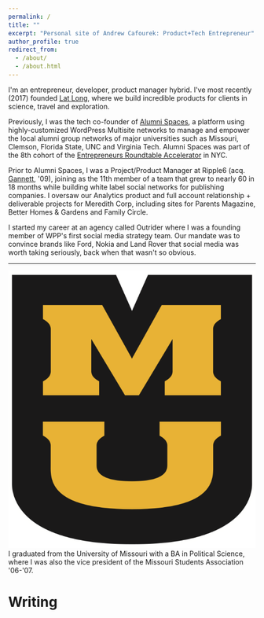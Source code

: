 ```yaml
---
permalink: /
title: ""
excerpt: "Personal site of Andrew Cafourek: Product+Tech Entrepreneur"
author_profile: true
redirect_from: 
  - /about/
  - /about.html
---
```


I'm an entrepreneur, developer, product manager hybrid. I've most recently (2017) founded <a href="https://latlo.ng/" title="Lat Long: digital product development agency for science, travel and exploration">Lat Long</a>, where we build incredible products for clients in science, travel and exploration.

Previously, I was the tech co-founder of <a href="http://alumnispaces.com/" title="Alumni Spaces: platform for managing local alumni groups">Alumni Spaces</a>, a platform using highly-customized WordPress Multisite networks to manage and empower the local alumni group networks of major universities such as Missouri, Clemson, Florida State, UNC and Virginia Tech. Alumni Spaces was part of the 8th cohort of the <a href="https://www.eranyc.com/" title="Early stage fund and technology accelerator located in New York City that runs two, four month programs per year. Initial funding is $100,000.">Entrepreneurs Roundtable Accelerator</a> in NYC.

Prior to Alumni Spaces, I was a Project/Product Manager at Ripple6 (acq. <a href="https://www.gannett.com/" title="Gannett Co., Inc">Gannett</a>, '09), joining as the 11th member of a team that grew to nearly 60 in 18 months while building white label social networks for publishing companies. I oversaw our Analytics product and full account relationship + deliverable projects for Meredith Corp, including sites for Parents Magazine, Better Homes & Gardens and Family Circle.

I started my career at an agency called Outrider where I was a founding member of WPP's first social media strategy team. Our mandate was to convince brands like Ford, Nokia and Land Rover that social media was worth taking seriously, back when that wasn't so obvious.

-----
<div class="about-icon about-content"><img class="mu-logo" src="/images/University_of_Missouri.svg" alt="Stacked MU logo for the University of Missouri" /></div>
<div class="about-content about-text">I graduated from the University of Missouri with a BA in Political Science, where I was also the vice president of the Missouri Students Association '06-'07.</div>


Writing
======
